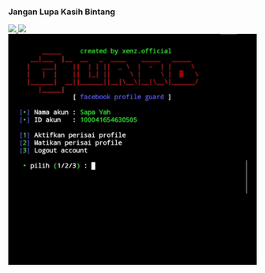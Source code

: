 ### Jangan Lupa Kasih Bintang

<div text-align="center">
  <a href="https://github.com/xenzoffcial/ProfileGuard">
    <img src="https://raw.githubusercontent.com/catppuccin/catppuccin/main/assets/footers/gray0_ctp_on_line.svg?sanitize=true"></img>
    <img src="https://readme-typing-svg.demolab.com/?lines=Facebook Profile Guard &font=Fira%20Code&center=true&width=440&height=45&color=00ff00&vCenter=true&pause=10&size=22"></img>
    <img src="https://raw.githubusercontent.com/xenzoffcial/ProfileGuard/main/assets/demo%20(2).gif"/>
    </a>
</div>

